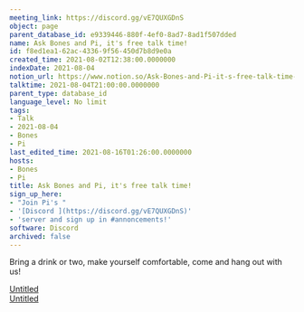 ```yaml
---
meeting_link: https://discord.gg/vE7QUXGDnS
object: page
parent_database_id: e9339446-880f-4ef0-8ad7-8ad1f507dded
name: Ask Bones and Pi, it's free talk time!
id: f8ed1ea1-62ac-4336-9f56-450d7b8d9e0a
created_time: 2021-08-02T12:38:00.0000000
indexDate: 2021-08-04
notion_url: https://www.notion.so/Ask-Bones-and-Pi-it-s-free-talk-time-f8ed1ea162ac43369f56450d7b8d9e0a
talktime: 2021-08-04T21:00:00.0000000
parent_type: database_id
language_level: No limit
tags:
- Talk
- 2021-08-04
- Bones
- Pi
last_edited_time: 2021-08-16T01:26:00.0000000
hosts:
- Bones
- Pi
title: Ask Bones and Pi, it's free talk time!
sign_up_here:
- "Join Pi's "
- '[Discord ](https://discord.gg/vE7QUXGDnS)'
- 'server and sign up in #annoncements!'
software: Discord
archived: false
---
```


Bring a drink or two, make yourself comfortable, come and hang out with us!

[Untitled](https://www.notion.so/12c4a9e645d54aefa860b5f927a0b220)   
[Untitled](https://www.notion.so/482e61b02b9c4456b2b4fe86bb7544c6)   







